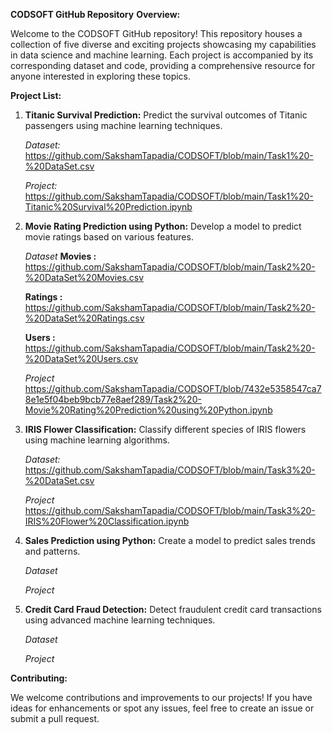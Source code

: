 **CODSOFT GitHub Repository**
**Overview:**

Welcome to the CODSOFT GitHub repository! This repository houses a collection of five diverse and exciting projects showcasing my capabilities in data science and machine learning. Each project is accompanied by its corresponding dataset and code, providing a comprehensive resource for anyone interested in exploring these topics.

**Project List:**

1. **Titanic Survival Prediction:**
   Predict the survival outcomes of Titanic passengers using machine learning techniques.

   *Dataset:*
   https://github.com/SakshamTapadia/CODSOFT/blob/main/Task1%20-%20DataSet.csv
   
   *Project:*
   https://github.com/SakshamTapadia/CODSOFT/blob/main/Task1%20-Titanic%20Survival%20Prediction.ipynb
   
2. **Movie Rating Prediction using Python:**
   Develop a model to predict movie ratings based on various features.

   *Dataset*
   **Movies :**
   https://github.com/SakshamTapadia/CODSOFT/blob/main/Task2%20-%20DataSet%20Movies.csv

   **Ratings :**
   https://github.com/SakshamTapadia/CODSOFT/blob/main/Task2%20-%20DataSet%20Ratings.csv

   **Users :**
   https://github.com/SakshamTapadia/CODSOFT/blob/main/Task2%20-%20DataSet%20Users.csv

   *Project*
   https://github.com/SakshamTapadia/CODSOFT/blob/7432e5358547ca78e1e5f04beb9bcb77e8aef289/Task2%20-Movie%20Rating%20Prediction%20using%20Python.ipynb

3. **IRIS Flower Classification:**
   Classify different species of IRIS flowers using machine learning algorithms.

   *Dataset:*
   https://github.com/SakshamTapadia/CODSOFT/blob/main/Task3%20-%20DataSet.csv

   *Project*
   https://github.com/SakshamTapadia/CODSOFT/blob/main/Task3%20-IRIS%20Flower%20Classification.ipynb

4. **Sales Prediction using Python:**
   Create a model to predict sales trends and patterns.

   *Dataset*
   
   *Project*

5. **Credit Card Fraud Detection:**
   Detect fraudulent credit card transactions using advanced machine learning techniques.

   *Dataset*
   
   *Project*

**Contributing:**

We welcome contributions and improvements to our projects! If you have ideas for enhancements or spot any issues, feel free to create an issue or submit a pull request.
